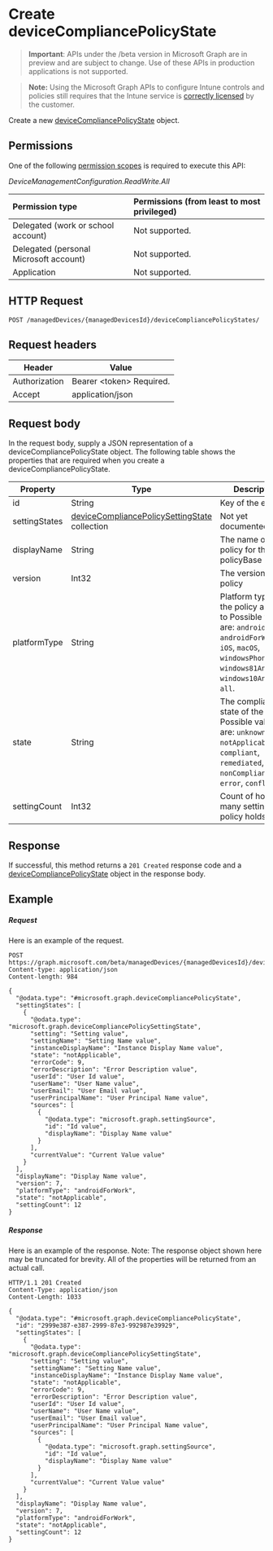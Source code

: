 ﻿# Create deviceCompliancePolicyState

> **Important**: APIs under the /beta version in Microsoft Graph are in preview and are subject to change. Use of these APIs in production applications is not supported.

> **Note:** Using the Microsoft Graph APIs to configure Intune controls and policies still requires that the Intune service is [correctly licensed](https://go.microsoft.com/fwlink/?linkid=839381) by the customer.

Create a new [deviceCompliancePolicyState](../resources/intune_deviceconfig_devicecompliancepolicystate.md) object.
## Permissions
One of the following [permission scopes](https://developer.microsoft.com/en-us/graph/docs/authorization/permission_scopes) is required to execute this API:

*DeviceManagementConfiguration.ReadWrite.All*

|Permission type      | Permissions (from least to most privileged)              | 
|:--------------------|:---------------------------------------------------------| 
|Delegated (work or school account) | Not supported.    | 
|Delegated (personal Microsoft account) | Not supported.    | 
|Application | Not supported. | 

## HTTP Request
<!-- {
  "blockType": "ignored"
}
-->
```http
POST /managedDevices/{managedDevicesId}/deviceCompliancePolicyStates/
```

## Request headers
|Header|Value|
|---|---|
|Authorization|Bearer &lt;token&gt; Required.|
|Accept|application/json|

## Request body
In the request body, supply a JSON representation of a deviceCompliancePolicyState object.
The following table shows the properties that are required when you create a deviceCompliancePolicyState.

|Property|Type|Description|
|---|---|---|
|id|String|Key of the entity.|
|settingStates|[deviceCompliancePolicySettingState](../resources/intune_deviceconfig_devicecompliancepolicysettingstate.md) collection|Not yet documented|
|displayName|String|The name of the policy for this policyBase|
|version|Int32|The version of the policy|
|platformType|String|Platform type that the policy applies to Possible values are: `android`, `androidForWork`, `iOS`, `macOS`, `windowsPhone81`, `windows81AndLater`, `windows10AndLater`, `all`.|
|state|String|The compliance state of the policy Possible values are: `unknown`, `notApplicable`, `compliant`, `remediated`, `nonCompliant`, `error`, `conflict`.|
|settingCount|Int32|Count of how many setting a policy holds|

## Response

If successful, this method returns a `201 Created` response code and a [deviceCompliancePolicyState](../resources/intune_deviceconfig_devicecompliancepolicystate.md) object in the response body.

## Example

##### Request

Here is an example of the request.
```http
POST https://graph.microsoft.com/beta/managedDevices/{managedDevicesId}/deviceCompliancePolicyStates/
Content-type: application/json
Content-length: 984

{
  "@odata.type": "#microsoft.graph.deviceCompliancePolicyState",
  "settingStates": [
    {
      "@odata.type": "microsoft.graph.deviceCompliancePolicySettingState",
      "setting": "Setting value",
      "settingName": "Setting Name value",
      "instanceDisplayName": "Instance Display Name value",
      "state": "notApplicable",
      "errorCode": 9,
      "errorDescription": "Error Description value",
      "userId": "User Id value",
      "userName": "User Name value",
      "userEmail": "User Email value",
      "userPrincipalName": "User Principal Name value",
      "sources": [
        {
          "@odata.type": "microsoft.graph.settingSource",
          "id": "Id value",
          "displayName": "Display Name value"
        }
      ],
      "currentValue": "Current Value value"
    }
  ],
  "displayName": "Display Name value",
  "version": 7,
  "platformType": "androidForWork",
  "state": "notApplicable",
  "settingCount": 12
}
```

##### Response

Here is an example of the response. Note: The response object shown here may be truncated for brevity. All of the properties will be returned from an actual call.
```http
HTTP/1.1 201 Created
Content-Type: application/json
Content-Length: 1033

{
  "@odata.type": "#microsoft.graph.deviceCompliancePolicyState",
  "id": "2999e387-e387-2999-87e3-992987e39929",
  "settingStates": [
    {
      "@odata.type": "microsoft.graph.deviceCompliancePolicySettingState",
      "setting": "Setting value",
      "settingName": "Setting Name value",
      "instanceDisplayName": "Instance Display Name value",
      "state": "notApplicable",
      "errorCode": 9,
      "errorDescription": "Error Description value",
      "userId": "User Id value",
      "userName": "User Name value",
      "userEmail": "User Email value",
      "userPrincipalName": "User Principal Name value",
      "sources": [
        {
          "@odata.type": "microsoft.graph.settingSource",
          "id": "Id value",
          "displayName": "Display Name value"
        }
      ],
      "currentValue": "Current Value value"
    }
  ],
  "displayName": "Display Name value",
  "version": 7,
  "platformType": "androidForWork",
  "state": "notApplicable",
  "settingCount": 12
}
```



